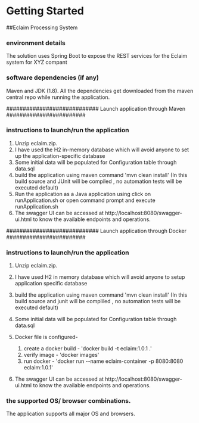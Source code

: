 # Getting Started

##Eclaim Processing System

### environment details
The solution uses Spring Boot to expose the REST services for the Eclaim system for XYZ compant

###    software dependencies (if any)
Maven and JDK (1.8).
All the dependencies get downloaded from the maven central repo while running the application.


############################ Launch application through Maven ########################
### instructions to launch/run the application
1. Unzip eclaim.zip. 
2. I have used the H2 in-memory database which will avoid anyone to set up the application-specific database
3. Some initial data will be populated for Configuration table through data.sql
4. build the application using maven command 'mvn clean install' (In this build source and JUnit will be compiled , no automation tests will be executed default)
5. Run the application as a Java application using click on runApplication.sh or open command prompt and execute runApplication.sh 
6. The swagger UI can be accessed at http://localhost:8080/swagger-ui.html to know the available endpoints and operations.






############################ Launch application through Docker ########################
### instructions to launch/run the application
1. Unzip eclaim.zip. 
2. I have used H2 in memory database which will avoid anyone to setup application specific database
3. build the application using maven command 'mvn clean install' (In this build source and junit will be compliled , no automation tests will be executed default)
4. Some initial data will be populated for Configuration table through data.sql
5. Docker file is configured- 
    1. create a docker build - 'docker build -t eclaim:1.0.1 .'
    2. verify image - 'docker images'
    3. run docker - 'docker run --name eclaim-container -p 8080:8080 eclaim:1.0.1'
    
6. The swagger UI can be accessed at http://localhost:8080/swagger-ui.html to know the available endpoints and operations.




### the supported OS/ browser combinations.
The application supports all major OS and browsers.